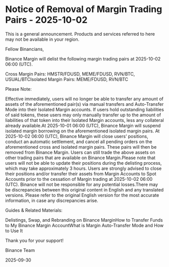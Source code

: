 # Notice of Removal of Margin Trading Pairs - 2025-10-02

This is a general announcement. Products and services referred to here may not be available in your region.

Fellow Binancians,

Binance Margin will delist the following margin trading pairs at 2025-10-02 06:00 (UTC). 

Cross Margin Pairs: HMSTR/FDUSD, MEME/FDUSD, RVN/BTC, USUAL/BTCIsolated Margin Pairs: MEME/FDUSD, RVN/BTC

Please Note:

Effective immediately, users will no longer be able to transfer any amount of assets of the aforementioned pair(s) via manual transfers and Auto-Transfer Mode into their Isolated Margin accounts. If users hold outstanding liabilities of said tokens, these users may only manually transfer up to the amount of liabilities of that token into their Isolated Margin accounts, less any collateral already available.At 2025-10-01 06:00 (UTC), Binance Margin will suspend isolated margin borrowing on the aforementioned isolated margin pairs. At 2025-10-02 06:00 (UTC), Binance Margin will close users’ positions, conduct an automatic settlement, and cancel all pending orders on the aforementioned cross and isolated margin pairs. These pairs will then be removed from Binance Margin. Users can still trade the above assets on other trading pairs that are available on Binance Margin.Please note that users will not be able to update their positions during the delisting process, which may take approximately 3 hours. Users are strongly advised to close their positions and/or transfer their assets from Margin Accounts to Spot Accounts prior to the cessation of Margin trading at 2025-10-02 06:00 (UTC). Binance will not be responsible for any potential losses.There may be discrepancies between this original content in English and any translated versions. Please refer to the original English version for the most accurate information, in case any discrepancies arise. 

Guides & Related Materials:

Delistings, Swap, and Rebranding on Binance MarginHow to Transfer Funds to My Binance Margin AccountWhat is Margin Auto-Transfer Mode and How to Use It

Thank you for your support!

Binance Team

2025-09-30